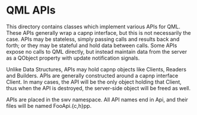 # QML APIs

This directory contains classes which implement various APIs for QML. These APIs generally wrap a capnp interface, but
this is not necessarily the case. APIs may be stateless, simply passing calls and results back and forth; or they may
be stateful and hold data between calls. Some APIs expose no calls to QML directly, but instead maintain data from the
server as a QObject property with update notification signals.

Unlike Data Structures, APIs may hold capnp objects like Clients, Readers and Builders. APIs are generally constructed
around a capnp interface Client. In many cases, the API will be the only object holding that Client, thus when the API
is destroyed, the server-side object will be freed as well.

APIs are placed in the swv namespace. All API names end in Api, and their files will be named FooApi.{c,h}pp.
